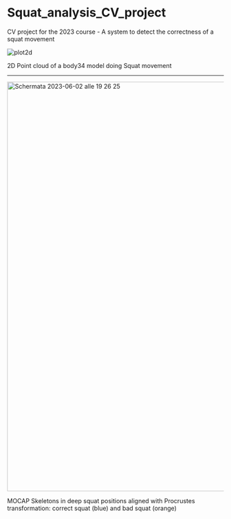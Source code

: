 # Squat_analysis_CV_project
CV project for the 2023 course - A system to detect the correctness of a squat movement

![plot2d](https://github.com/iPaoloTM/Squat-Analysis-CVproj/assets/43711362/0df077ce-1c21-4b1d-bb57-5f7b882b92de)

 2D Point cloud of a body34 model doing Squat movement
 <hr>
 
<img width="953" alt="Schermata 2023-06-02 alle 19 26 25" src="https://github.com/iPaoloTM/Squat-Analysis-CVproj/assets/43711362/4cf8d7f1-866c-41e8-a86c-6e43805ec464">

MOCAP Skeletons in deep squat positions aligned with Procrustes transformation: correct squat (blue) and bad squat (orange)
